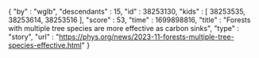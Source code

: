 {
  "by" : "wglb",
  "descendants" : 15,
  "id" : 38253130,
  "kids" : [ 38253535, 38253614, 38253516 ],
  "score" : 53,
  "time" : 1699898816,
  "title" : "Forests with multiple tree species are more effective as carbon sinks",
  "type" : "story",
  "url" : "https://phys.org/news/2023-11-forests-multiple-tree-species-effective.html"
}
